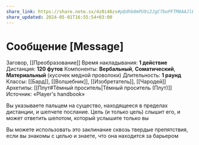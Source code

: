```yaml
---
share_link: https://share.note.sx/4z0i46zs#pQdhb0mPU9i2JgC7boPFTM8AAJlEoAJE4GijvR/xt1U
share_updated: 2024-05-01T16:55:54+03:00
---
```

# Сообщение [Message]
Заговор, [[Преобразование]]
Время накладывания: **1 действие**
Дистанция: **120 футов**
Компоненты: **Вербальный**, **Соматический**, **Материальный** (кусочек медной проволоки)
Длительность: **1 раунд**
Классы: [[Бард]], [[Волшебник]], [[Изобретатель]], [[Чародей]]
Архетипы: [[Плут#Тёмный проситель|Тёмный проситель (Плут)]]
Источник: «Player's handbook»

Вы указываете пальцем на существо, находящееся в пределах дистанции, и шепчете послание. Цель (и только цель) слышит его, и может ответить шепотом, который услышите только вы  
  
Вы можете использовать это заклинание сквозь твердые препятствия, если вы знакомы с целью и знаете, что она находится за барьером
